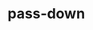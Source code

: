 # pass-down

<div data-pass-down-region="levelA">
    <div data-pass-down-region="levelA.levelB">
<div>


